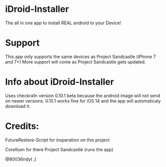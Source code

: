 # iDroid-Installer

The all in one app to install REAL android to your Device!

# Support

This app only supports the same devices as Project Sandcastle (iPhone 7 and 7+) More support will come as Project Sandcastle gets updated.

# Info about iDroid-Installer

Uses checkra1n version 0.10.1 beta because the android image will not send on newer versions. 0.10.1 works fine for iOS 14 and the app will automaticaly download it.

# Credits:

FutureRestore-Script for insperation on this project

Corellium for there Project Sandcastle (runs the app)

@80036ndyt ;)
